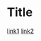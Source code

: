 # Title

[link1](https://docs.microsoft.com/en-us/previous-versions/windows/internet-explorer/ie-developer/platform-apis/aa752574(v=vs.85))
[link2]()